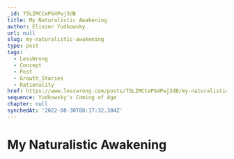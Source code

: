 ```yaml
---
_id: 75LZMCCePG4Pwj3dB
title: My Naturalistic Awakening
author: Eliezer Yudkowsky
url: null
slug: my-naturalistic-awakening
type: post
tags:
  - LessWrong
  - Concept
  - Post
  - Growth_Stories
  - Rationality
href: https://www.lesswrong.com/posts/75LZMCCePG4Pwj3dB/my-naturalistic-awakening
sequence: Yudkowsky's Coming of Age
chapter: null
synchedAt: '2022-08-30T08:17:32.384Z'
---
```

# My Naturalistic Awakening

